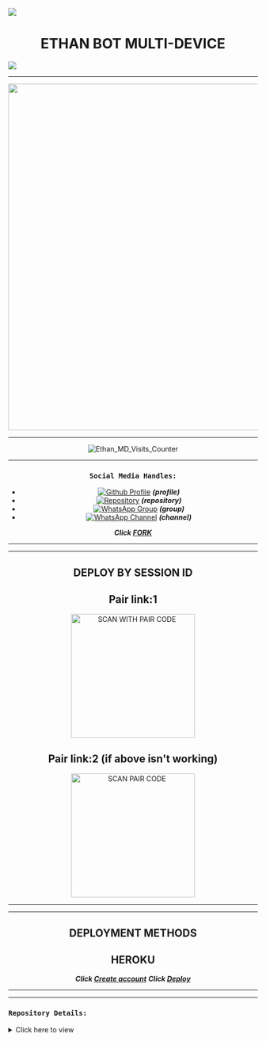 
<a><img src='https://i.imgur.com/LyHic3i.gif'/></a>
<h1 align="center">ETHAN BOT  MULTI-DEVICE</h1>
<a><img src='https://i.imgur.com/LyHic3i.gif'/></a>
<div align="center">
</p

<hr>

<hr>

<p align="center">
<a href="https://github.com/Youngprinc362">
    <img src="https://i.imgur.com/lFvoEyj.jpeg"  width="700px">
</a>
<hr>
<p align="center"><img src="https://moe-counter.glitch.me/get/@Ethan-MD?theme=gelbooru" alt="Ethan_MD_Visits_Counter" /></p>

<hr>






### `Social Media Handles:`
   - [![Github Profile](https://img.shields.io/badge/GitHub-100000?style=for-the-badge&logo=github&logoColor=white)](https://github.com/Youngprinc362) ***(profile)***
   - [![Repository](https://img.shields.io/badge/GitHub-100000?style=for-the-badge&logo=github&logoColor=white)](https://github.com/Youngprinc362/Ethan-MD) ***(repository)***
   - [![WhatsApp Group](https://img.shields.io/badge/WhatsApp-25D366?style=for-the-badge&logo=whatsapp&logoColor=white)](https://chat.whatsapp.com/EvodW7oCbXNFiwUDaa0Z9g) ***(group)***
   - [![WhatsApp Channel](https://img.shields.io/badge/WhatsApp-25D366?style=for-the-badge&logo=whatsapp&logoColor=white)](https://whatsapp.com/channel/0029VaoJs5d7oQhaVY5ShQ15) ***(channel)***
 

</details>

***Click [FORK](https://github.com/Youngprinc362/Ethan-MD/fork)***


<hr>

<hr>


## DEPLOY BY SESSION ID



##  Pair link:1
<a href="https://byte-session.vercel.app/"><img src="https://img.shields.io/badge/SCAN-PAIR%20CODE-rainbow" alt="SCAN WITH PAIR CODE" width="250"></a>

## Pair link:2 (if above isn't working)

<a href="https://byte-session-2.vercel.app/"><img src="https://img.shields.io/badge/SCAN-PAIR%20CODE2-rainbow" alt="SCAN PAIR CODE" width="250"></a>

<hr>

<hr>

## DEPLOYMENT METHODS



## HEROKU
***Click [Create account](https://signup.heroku.com/login)***
***Click [Deploy](https://dashboard.heroku.com/new?template=https://github.com/Youngprinc362/Ethan-MD)***

<hr>

<hr>

</div>

</div>

### `Repository Details:`

<details>
  <summary>Click here to view</summary>

<div align="center">
    
| Owner 👤             | Repo 🤖              | Forks 🍽️             | Stars 🌟            | Language 🗣️        | Licence 🪪              
|----------------------|----------------------|----------------------|---------------------|---------------------|---------------------|
| [![Owner](https://img.shields.io/badge/Author-YoungPrince-red.svg)](https://github.com/Youngprinc362/) | [![Repository](https://img.shields.io/badge/Repo-Ethan_MD-red.svg)](https://github.com/Youngprinc362/Ethan-MD) | [![GitHub forks](https://badgen.net/github/forks/Youngprinc362/Ethan-MD/)](https://GitHub.com/Youngprinc362/Ethan-MD/network/) | [![GitHub stars](https://badgen.net/github/stars/Youngprinc362/Ethan-MD)](https://GitHub.com/Youngprinc362/Ethan-MD/stargazers/) | ![JavaScript](https://img.shields.io/badge/javascript-%23323330.svg?style=for-the-badge&logo=javascript&logoColor=%23F7DF1E) | [![GitHub license](https://img.shields.io/github/license/Youngprinc362/Ethan-md.svg)](https://github.com/Youngprinc362/Ethan-md/blob/master/LICENSE) 

| Version 💻              | Last Commit 💫              | Maintained 🤌🏻             |
|---------------------|---------------------|---------------------|
| [![GitHub release](https://img.shields.io/github/release/Youngprinc362/Ethan-Md.svg)](https://GitHub.com/Youngprinc362/Ethan-MD/releases/) | [![GitHub latest commit](https://badgen.net/github/last-commit/Youngprinc362/Ethan-md)](https://GitHub.com/Youngprinc362/Ethan-md/commit/) | [![Maintenance](https://img.shields.io/badge/maintained%3F-yes-green.svg)](https://GitHub.com/Youngprinc362/Ethan-MD/graphs/commit-activity) |

[![Contributors over time](https://contributor-graph-api.apiseven.com/contributors-svg?chart=contributorOverTime&repo=Youngprinc362/Ethan-MD)](https://www.apiseven.com/en/contributor-graph?chart=contributorOverTime&repo=Youngprinc362/Ethan-MD)

</div>
</details>

